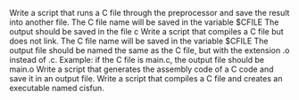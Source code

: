 Write a script that runs a C file through the preprocessor and save the result into another file. The C file name will be saved in the variable $CFILE The output should be saved in the file c
Write a script that compiles a C file but does not link. The C file name will be saved in the variable $CFILE The output file should be named the same as the C file, but with the extension .o instead of .c. Example: if the C file is main.c, the output file should be main.o
Write a script that generates the assembly code of a C code and save it in an output file.
Write a script that compiles a C file and creates an executable named cisfun.
